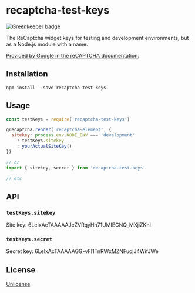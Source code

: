 # recaptcha-test-keys

[![Greenkeeper badge](https://badges.greenkeeper.io/goto-bus-stop/recaptcha-test-keys.svg)](https://greenkeeper.io/)

The ReCaptcha widget keys for testing and development environments, but as a
Node.js module with a name.

[Provided by Google in the reCAPTCHA documentation.][ref]

## Installation

```
npm install --save recaptcha-test-keys
```

## Usage

```js
const testKeys = require('recaptcha-test-keys')

grecaptcha.render('recaptcha-element', {
  sitekey: process.env.NODE_ENV === 'development'
    ? testKeys.sitekey
    : yourActualSiteKey()
})

// or
import { sitekey, secret } from 'recaptcha-test-keys'

// etc
```

## API

### `testKeys.sitekey`

Site key: 6LeIxAcTAAAAAJcZVRqyHh71UMIEGNQ_MXjiZKhI

### `testKeys.secret`

Secret key: 6LeIxAcTAAAAAGG-vFI1TnRWxMZNFuojJ4WifJWe

## License

[Unlicense](./LICENSE)

[ref]: https://developers.google.com/recaptcha/docs/faq#id-like-to-run-automated-tests-with-recaptcha-v2-what-should-i-do

